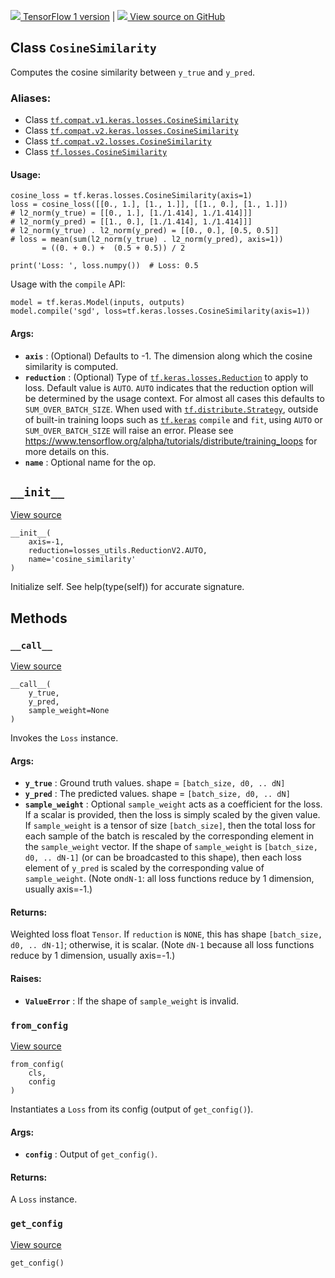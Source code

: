[ ![](https://tensorflow.google.cn/images/tf_logo_32px.png) TensorFlow 1
version](/versions/r1.15/api_docs/python/tf/keras/losses/CosineSimilarity) |
[ ![](https://tensorflow.google.cn/images/GitHub-Mark-32px.png) View source on
GitHub
](https://github.com/tensorflow/tensorflow/blob/r2.0/tensorflow/python/keras/losses.py#L1097-L1141)  
  
  
## Class `CosineSimilarity`

Computes the cosine similarity between `y_true` and `y_pred`.

### Aliases:

  * Class [`tf.compat.v1.keras.losses.CosineSimilarity`](/api_docs/python/tf/keras/losses/CosineSimilarity)
  * Class [`tf.compat.v2.keras.losses.CosineSimilarity`](/api_docs/python/tf/keras/losses/CosineSimilarity)
  * Class [`tf.compat.v2.losses.CosineSimilarity`](/api_docs/python/tf/keras/losses/CosineSimilarity)
  * Class [`tf.losses.CosineSimilarity`](/api_docs/python/tf/keras/losses/CosineSimilarity)

#### Usage:

    
    
    cosine_loss = tf.keras.losses.CosineSimilarity(axis=1)
    loss = cosine_loss([[0., 1.], [1., 1.]], [[1., 0.], [1., 1.]])
    # l2_norm(y_true) = [[0., 1.], [1./1.414], 1./1.414]]]
    # l2_norm(y_pred) = [[1., 0.], [1./1.414], 1./1.414]]]
    # l2_norm(y_true) . l2_norm(y_pred) = [[0., 0.], [0.5, 0.5]]
    # loss = mean(sum(l2_norm(y_true) . l2_norm(y_pred), axis=1))
           = ((0. + 0.) +  (0.5 + 0.5)) / 2
    
    print('Loss: ', loss.numpy())  # Loss: 0.5
    

Usage with the `compile` API:

    
    
    model = tf.keras.Model(inputs, outputs)
    model.compile('sgd', loss=tf.keras.losses.CosineSimilarity(axis=1))
    

#### Args:

  * **`axis`** : (Optional) Defaults to -1. The dimension along which the cosine similarity is computed.
  * **`reduction`** : (Optional) Type of [`tf.keras.losses.Reduction`](https://tensorflow.google.cn/api_docs/python/tf/keras/losses/Reduction) to apply to loss. Default value is `AUTO`. `AUTO` indicates that the reduction option will be determined by the usage context. For almost all cases this defaults to `SUM_OVER_BATCH_SIZE`. When used with [`tf.distribute.Strategy`](https://tensorflow.google.cn/api_docs/python/tf/distribute/Strategy), outside of built-in training loops such as [`tf.keras`](https://tensorflow.google.cn/api_docs/python/tf/keras) `compile` and `fit`, using `AUTO` or `SUM_OVER_BATCH_SIZE` will raise an error. Please see https://www.tensorflow.org/alpha/tutorials/distribute/training_loops for more details on this.
  * **`name`** : Optional name for the op.

## `__init__`

[View
source](https://github.com/tensorflow/tensorflow/blob/r2.0/tensorflow/python/keras/losses.py#L1136-L1141)

    
    
    __init__(
        axis=-1,
        reduction=losses_utils.ReductionV2.AUTO,
        name='cosine_similarity'
    )
    

Initialize self. See help(type(self)) for accurate signature.

## Methods

### `__call__`

[View
source](https://github.com/tensorflow/tensorflow/blob/r2.0/tensorflow/python/keras/losses.py#L96-L128)

    
    
    __call__(
        y_true,
        y_pred,
        sample_weight=None
    )
    

Invokes the `Loss` instance.

#### Args:

  * **`y_true`** : Ground truth values. shape = `[batch_size, d0, .. dN]`
  * **`y_pred`** : The predicted values. shape = `[batch_size, d0, .. dN]`
  * **`sample_weight`** : Optional `sample_weight` acts as a coefficient for the loss. If a scalar is provided, then the loss is simply scaled by the given value. If `sample_weight` is a tensor of size `[batch_size]`, then the total loss for each sample of the batch is rescaled by the corresponding element in the `sample_weight` vector. If the shape of `sample_weight` is `[batch_size, d0, .. dN-1]` (or can be broadcasted to this shape), then each loss element of `y_pred` is scaled by the corresponding value of `sample_weight`. (Note on`dN-1`: all loss functions reduce by 1 dimension, usually axis=-1.)

#### Returns:

Weighted loss float `Tensor`. If `reduction` is `NONE`, this has shape
`[batch_size, d0, .. dN-1]`; otherwise, it is scalar. (Note `dN-1` because all
loss functions reduce by 1 dimension, usually axis=-1.)

#### Raises:

  * **`ValueError`** : If the shape of `sample_weight` is invalid.

### `from_config`

[View
source](https://github.com/tensorflow/tensorflow/blob/r2.0/tensorflow/python/keras/losses.py#L130-L140)

    
    
    from_config(
        cls,
        config
    )
    

Instantiates a `Loss` from its config (output of `get_config()`).

#### Args:

  * **`config`** : Output of `get_config()`.

#### Returns:

A `Loss` instance.

### `get_config`

[View
source](https://github.com/tensorflow/tensorflow/blob/r2.0/tensorflow/python/keras/losses.py#L223-L228)

    
    
    get_config()
    

